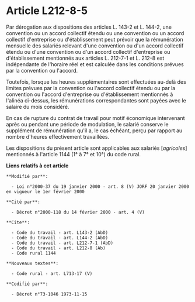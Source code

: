 # Article L212-8-5

Par dérogation aux dispositions des articles L. 143-2 et L. 144-2, une convention ou un accord collectif étendu ou une
convention ou un accord collectif d'entreprise ou d'établissement peut prévoir que la rémunération mensuelle des salariés
relevant d'une convention ou d'un accord collectif étendu ou d'une convention ou d'un accord collectif d'entreprise ou
d'établissement mentionnés aux articles L. 212-7-1 et L. 212-8 est indépendante de l'horaire réel et est calculée dans les
conditions prévues par la convention ou l'accord.

Toutefois, lorsque les heures supplémentaires sont effectuées au-delà des limites prévues par la convention ou l'accord
collectif étendu ou par la convention ou l'accord d'entreprise ou d'établissement mentionnés à l'alinéa ci-dessus, les
rémunérations correspondantes sont payées avec le salaire du mois considéré.

En cas de rupture du contrat de travail pour motif économique intervenant après ou pendant une période de modulation, le
salarié conserve le supplément de rémunération qu'il a, le cas échéant, perçu par rapport au nombre d'heures effectivement
travaillées.

Les dispositions du présent article sont applicables aux salariés [*agricoles*] mentionnés à l'article 1144 (1° à 7° et 10°)
du code rural.

**Liens relatifs à cet article**

	**Modifié par**:

	  - Loi n°2000-37 du 19 janvier 2000 - art. 8 (V) JORF 20 janvier 2000 en vigueur le 1er février 2000

	**Cité par**:

	  - Décret n°2000-118 du 14 février 2000 - art. 4 (V)

	**Cite**:

	  - Code du travail - art. L143-2 (AbD)
	  - Code du travail - art. L144-2 (AbD)
	  - Code du travail - art. L212-7-1 (AbD)
	  - Code du travail - art. L212-8 (Ab)
	  - Code rural 1144

	**Nouveaux textes**:

	  - Code rural - art. L713-17 (V)

	**Codifié par**:

	  - Décret n°73-1046 1973-11-15
